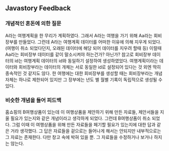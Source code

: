 ## Javastory Feedback

### 개념적인 혼돈에 의한 질문
A라는 여행계획을 한 무리가 계획하였다.
그래서 A라는 여행을 가기 위해 Aa라는 회비장부를 만들었다.
그런데 A라는 여행계획 데이터를 어떠한 이유에 의해 지우게 되었다.
(여행이 취소 되었다던지, 오래된 데이터에 해당 되어 데이터를 지우려 할때 등)
이럴때 Aa라는 회비장부 데이터를 같이 말소시켜야 하는건가? 아닌가?
참고로 회비장부 데이터의 id는 여행계획 데이터의 id와 동일하기 설정하여 생성하였었다.
여행계획이라는 데이터와 회비장부라는 데이터의 개체는 서로 동일한 id로 설정되어 있다는 것 외엔 딱히 종속적인 것 같지도 않다.
한 여행에는 대한 회비장부를 생성할 때는 회비장부라는 개념자체는 하나로 제한되어 있지만 그 장부에는 년도 별 월별 기록이 독립적으로 생성될 수 있다.

### 비슷한 개념을 들어 피드백
홈쇼핑의 B여행상품이 있는데 이 여행상품을 제안하기 위해 만든 자료들, 제안서들을 지울 필요가 있는지와 같은 개념이라고 생각하게 되었다.
그런데 B여행상품이 취소 되었다. 그럼 이때 이 여행상품을 위해 만든 자료들을 페기할 필요가 있는지에 대한 답과 같은 거라 생각했다.
그 답은 자료들을 겉으로는 들어나게 해서는 안되지만 내부적으로는 그 자료는 존재한다. 다만 창고 속에 박혀 있을 뿐.
그 자료들을 수정하거나 보거나 하지는 않는다.

